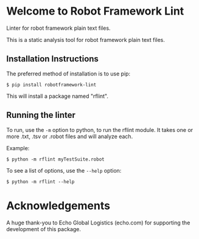 Welcome to Robot Framework Lint
===============================

Linter for robot framework plain text files. 

This is a static analysis tool for robot framework plain text files. 

Installation Instructions
-------------------------

The preferred method of installation is to use pip:

    $ pip install robotframework-lint

This will install a package named "rflint".

Running the linter
------------------

To run, use the `-m` option to python, to run the rflint module. It takes one or
more .txt, .tsv or .robot files and will analyze each.

Example:

    $ python -m rflint myTestSuite.robot

To see a list of options, use the `--help` option:

    $ python -m rflint --help


Acknowledgements
================
A huge thank-you to Echo Global Logistics (echo.com) for supporting the development of this package.

